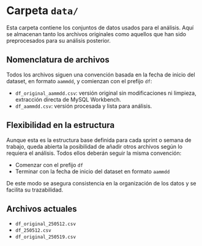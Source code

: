 # Carpeta `data/`

Esta carpeta contiene los conjuntos de datos usados para el análisis.
Aquí se almacenan tanto los archivos originales como aquellos que han sido preprocesados para su análisis posterior.


## Nomenclatura de archivos

Todos los archivos siguen una convención basada en la fecha de inicio del dataset, en formato `aammdd`, y comienzan con el prefijo `df`:

- `df_original_aammdd.csv`: versión original sin modificaciones ni limpieza, extracción directa de MySQL Workbench.
- `df_aammdd.csv`: versión procesada y lista para análisis.


## Flexibilidad en la estructura

Aunque esta es la estructura base definida para cada sprint o semana de trabajo, queda abierta la posibilidad de añadir otros archivos según lo requiera el análisis.
Todos ellos deberán seguir la misma convención:

- Comenzar con el prefijo `df`
- Terminar con la fecha de inicio del dataset en formato `aammdd`

De este modo se asegura consistencia en la organización de los datos y se facilita su trazabilidad.


## Archivos actuales

- `df_original_250512.csv`
- `df_250512.csv`
- `df_original_250519.csv`
